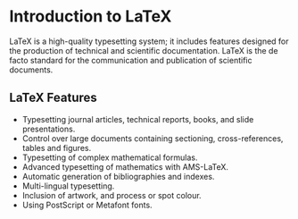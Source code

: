 # Introduction to LaTeX
LaTeX is a high-quality typesetting system; it includes features designed for the production of technical and scientific        documentation. LaTeX is the de facto standard for the communication and publication of scientific documents. 

## LaTeX Features
* Typesetting journal articles, technical reports, books, and slide presentations.
* Control over large documents containing sectioning, cross-references, tables and figures.
* Typesetting of complex mathematical formulas.
* Advanced typesetting of mathematics with AMS-LaTeX.
* Automatic generation of bibliographies and indexes.
* Multi-lingual typesetting.
* Inclusion of artwork, and process or spot colour.
* Using PostScript or Metafont fonts.


